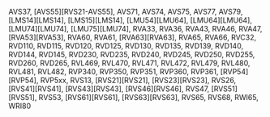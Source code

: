 AVS37, [AVS55][RVS21-AVS55], AVS71, AVS74, AVS75, AVS77, AVS79, [LMS14][LMS14], [LMS15][LMS14], [LMU54][LMU64], [LMU64][LMU64], [LMU74][LMU74], [LMU75][LMU74], RVA33, RVA36, RVA43, RVA46, RVA47, [RVA53][RVA53], RVA60, RVA61, [RVA63][RVA63], RVA65, RVA66, RVC32, RVD110, RVD115, RVD120, RVD125, RVD130, RVD135, RVD139, RVD140, RVD144, RVD145, RVD230, RVD235, RVD240, RVD245, RVD250, RVD255, RVD260, RVD265, RVL469, RVL470, RVL471, RVL472, RVL479, RVL480, RVL481, RVL482, RVP340, RVP350, RVP351, RVP360, RVP361, [RVP54][RVP54], RVP5xx, RVS13, [RVS21][RVS21], [RVS23][RVS23], RVS26, [RVS41][RVS41], [RVS43][RVS43], [RVS46][RVS46], RVS47, [RVS51][RVS51], RVS53, [RVS61][RVS61], [RVS63][RVS63], RVS65, RVS68, RWI65, WRI80